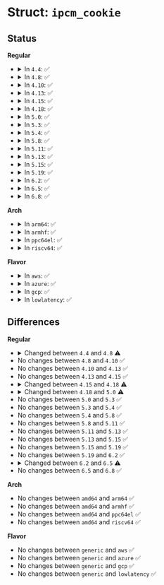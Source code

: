 # Struct: <code>ipcm_cookie</code>

## Status
<b>Regular</b>
<ul>
<li>
<details>
<summary>In <code>4.4</code>: ✅</summary>

```c
struct ipcm_cookie {
    __be32 addr;
    int oif;
    struct ip_options_rcu *opt;
    __u8 tx_flags;
    __u8 ttl;
    __s16 tos;
    char priority;
};
```
</details>
</li>
<li>
<details>
<summary>In <code>4.8</code>: ✅</summary>

```c
struct ipcm_cookie {
    struct sockcm_cookie sockc;
    __be32 addr;
    int oif;
    struct ip_options_rcu *opt;
    __u8 tx_flags;
    __u8 ttl;
    __s16 tos;
    char priority;
};
```
</details>
</li>
<li>
<details>
<summary>In <code>4.10</code>: ✅</summary>

```c
struct ipcm_cookie {
    struct sockcm_cookie sockc;
    __be32 addr;
    int oif;
    struct ip_options_rcu *opt;
    __u8 tx_flags;
    __u8 ttl;
    __s16 tos;
    char priority;
};
```
</details>
</li>
<li>
<details>
<summary>In <code>4.13</code>: ✅</summary>

```c
struct ipcm_cookie {
    struct sockcm_cookie sockc;
    __be32 addr;
    int oif;
    struct ip_options_rcu *opt;
    __u8 tx_flags;
    __u8 ttl;
    __s16 tos;
    char priority;
};
```
</details>
</li>
<li>
<details>
<summary>In <code>4.15</code>: ✅</summary>

```c
struct ipcm_cookie {
    struct sockcm_cookie sockc;
    __be32 addr;
    int oif;
    struct ip_options_rcu *opt;
    __u8 tx_flags;
    __u8 ttl;
    __s16 tos;
    char priority;
};
```
</details>
</li>
<li>
<details>
<summary>In <code>4.18</code>: ✅</summary>

```c
struct ipcm_cookie {
    struct sockcm_cookie sockc;
    __be32 addr;
    int oif;
    struct ip_options_rcu *opt;
    __u8 tx_flags;
    __u8 ttl;
    __s16 tos;
    char priority;
    __u16 gso_size;
};
```
</details>
</li>
<li>
<details>
<summary>In <code>5.0</code>: ✅</summary>

```c
struct ipcm_cookie {
    struct sockcm_cookie sockc;
    __be32 addr;
    int oif;
    struct ip_options_rcu *opt;
    __u8 ttl;
    __s16 tos;
    char priority;
    __u16 gso_size;
};
```
</details>
</li>
<li>
<details>
<summary>In <code>5.3</code>: ✅</summary>

```c
struct ipcm_cookie {
    struct sockcm_cookie sockc;
    __be32 addr;
    int oif;
    struct ip_options_rcu *opt;
    __u8 ttl;
    __s16 tos;
    char priority;
    __u16 gso_size;
};
```
</details>
</li>
<li>
<details>
<summary>In <code>5.4</code>: ✅</summary>

```c
struct ipcm_cookie {
    struct sockcm_cookie sockc;
    __be32 addr;
    int oif;
    struct ip_options_rcu *opt;
    __u8 ttl;
    __s16 tos;
    char priority;
    __u16 gso_size;
};
```
</details>
</li>
<li>
<details>
<summary>In <code>5.8</code>: ✅</summary>

```c
struct ipcm_cookie {
    struct sockcm_cookie sockc;
    __be32 addr;
    int oif;
    struct ip_options_rcu *opt;
    __u8 ttl;
    __s16 tos;
    char priority;
    __u16 gso_size;
};
```
</details>
</li>
<li>
<details>
<summary>In <code>5.11</code>: ✅</summary>

```c
struct ipcm_cookie {
    struct sockcm_cookie sockc;
    __be32 addr;
    int oif;
    struct ip_options_rcu *opt;
    __u8 ttl;
    __s16 tos;
    char priority;
    __u16 gso_size;
};
```
</details>
</li>
<li>
<details>
<summary>In <code>5.13</code>: ✅</summary>

```c
struct ipcm_cookie {
    struct sockcm_cookie sockc;
    __be32 addr;
    int oif;
    struct ip_options_rcu *opt;
    __u8 ttl;
    __s16 tos;
    char priority;
    __u16 gso_size;
};
```
</details>
</li>
<li>
<details>
<summary>In <code>5.15</code>: ✅</summary>

```c
struct ipcm_cookie {
    struct sockcm_cookie sockc;
    __be32 addr;
    int oif;
    struct ip_options_rcu *opt;
    __u8 ttl;
    __s16 tos;
    char priority;
    __u16 gso_size;
};
```
</details>
</li>
<li>
<details>
<summary>In <code>5.19</code>: ✅</summary>

```c
struct ipcm_cookie {
    struct sockcm_cookie sockc;
    __be32 addr;
    int oif;
    struct ip_options_rcu *opt;
    __u8 ttl;
    __s16 tos;
    char priority;
    __u16 gso_size;
};
```
</details>
</li>
<li>
<details>
<summary>In <code>6.2</code>: ✅</summary>

```c
struct ipcm_cookie {
    struct sockcm_cookie sockc;
    __be32 addr;
    int oif;
    struct ip_options_rcu *opt;
    __u8 ttl;
    __s16 tos;
    char priority;
    __u16 gso_size;
};
```
</details>
</li>
<li>
<details>
<summary>In <code>6.5</code>: ✅</summary>

```c
struct ipcm_cookie {
    struct sockcm_cookie sockc;
    __be32 addr;
    int oif;
    struct ip_options_rcu *opt;
    __u8 protocol;
    __u8 ttl;
    __s16 tos;
    char priority;
    __u16 gso_size;
};
```
</details>
</li>
<li>
<details>
<summary>In <code>6.8</code>: ✅</summary>

```c
struct ipcm_cookie {
    struct sockcm_cookie sockc;
    __be32 addr;
    int oif;
    struct ip_options_rcu *opt;
    __u8 protocol;
    __u8 ttl;
    __s16 tos;
    char priority;
    __u16 gso_size;
};
```
</details>
</li>
</ul>
<b>Arch</b>
<ul>
<li>
<details>
<summary>In <code>arm64</code>: ✅</summary>

```c
struct ipcm_cookie {
    struct sockcm_cookie sockc;
    __be32 addr;
    int oif;
    struct ip_options_rcu *opt;
    __u8 ttl;
    __s16 tos;
    char priority;
    __u16 gso_size;
};
```
</details>
</li>
<li>
<details>
<summary>In <code>armhf</code>: ✅</summary>

```c
struct ipcm_cookie {
    struct sockcm_cookie sockc;
    __be32 addr;
    int oif;
    struct ip_options_rcu *opt;
    __u8 ttl;
    __s16 tos;
    char priority;
    __u16 gso_size;
};
```
</details>
</li>
<li>
<details>
<summary>In <code>ppc64el</code>: ✅</summary>

```c
struct ipcm_cookie {
    struct sockcm_cookie sockc;
    __be32 addr;
    int oif;
    struct ip_options_rcu *opt;
    __u8 ttl;
    __s16 tos;
    char priority;
    __u16 gso_size;
};
```
</details>
</li>
<li>
<details>
<summary>In <code>riscv64</code>: ✅</summary>

```c
struct ipcm_cookie {
    struct sockcm_cookie sockc;
    __be32 addr;
    int oif;
    struct ip_options_rcu *opt;
    __u8 ttl;
    __s16 tos;
    char priority;
    __u16 gso_size;
};
```
</details>
</li>
</ul>
<b>Flavor</b>
<ul>
<li>
<details>
<summary>In <code>aws</code>: ✅</summary>

```c
struct ipcm_cookie {
    struct sockcm_cookie sockc;
    __be32 addr;
    int oif;
    struct ip_options_rcu *opt;
    __u8 ttl;
    __s16 tos;
    char priority;
    __u16 gso_size;
};
```
</details>
</li>
<li>
<details>
<summary>In <code>azure</code>: ✅</summary>

```c
struct ipcm_cookie {
    struct sockcm_cookie sockc;
    __be32 addr;
    int oif;
    struct ip_options_rcu *opt;
    __u8 ttl;
    __s16 tos;
    char priority;
    __u16 gso_size;
};
```
</details>
</li>
<li>
<details>
<summary>In <code>gcp</code>: ✅</summary>

```c
struct ipcm_cookie {
    struct sockcm_cookie sockc;
    __be32 addr;
    int oif;
    struct ip_options_rcu *opt;
    __u8 ttl;
    __s16 tos;
    char priority;
    __u16 gso_size;
};
```
</details>
</li>
<li>
<details>
<summary>In <code>lowlatency</code>: ✅</summary>

```c
struct ipcm_cookie {
    struct sockcm_cookie sockc;
    __be32 addr;
    int oif;
    struct ip_options_rcu *opt;
    __u8 ttl;
    __s16 tos;
    char priority;
    __u16 gso_size;
};
```
</details>
</li>
</ul>

## Differences
<b>Regular</b>
<ul>
<li>
<details>
<summary>Changed between <code>4.4</code> and <code>4.8</code> ⚠️</summary>
<ul>
<li>
<b>Field added. </b>
<code>struct sockcm_cookie sockc</code>
</li>
</ul>
</details>
</li>
<li>
No changes between <code>4.8</code> and <code>4.10</code> ✅
</li>
<li>
No changes between <code>4.10</code> and <code>4.13</code> ✅
</li>
<li>
No changes between <code>4.13</code> and <code>4.15</code> ✅
</li>
<li>
<details>
<summary>Changed between <code>4.15</code> and <code>4.18</code> ⚠️</summary>
<ul>
<li>
<b>Field added. </b>
<code>__u16 gso_size</code>
</li>
</ul>
</details>
</li>
<li>
<details>
<summary>Changed between <code>4.18</code> and <code>5.0</code> ⚠️</summary>
<ul>
<li>
<b>Field removed. </b>
<code>__u8 tx_flags</code>
</li>
</ul>
</details>
</li>
<li>
No changes between <code>5.0</code> and <code>5.3</code> ✅
</li>
<li>
No changes between <code>5.3</code> and <code>5.4</code> ✅
</li>
<li>
No changes between <code>5.4</code> and <code>5.8</code> ✅
</li>
<li>
No changes between <code>5.8</code> and <code>5.11</code> ✅
</li>
<li>
No changes between <code>5.11</code> and <code>5.13</code> ✅
</li>
<li>
No changes between <code>5.13</code> and <code>5.15</code> ✅
</li>
<li>
No changes between <code>5.15</code> and <code>5.19</code> ✅
</li>
<li>
No changes between <code>5.19</code> and <code>6.2</code> ✅
</li>
<li>
<details>
<summary>Changed between <code>6.2</code> and <code>6.5</code> ⚠️</summary>
<ul>
<li>
<b>Field added. </b>
<code>__u8 protocol</code>
</li>
</ul>
</details>
</li>
<li>
No changes between <code>6.5</code> and <code>6.8</code> ✅
</li>
</ul>
<b>Arch</b>
<ul>
<li>
No changes between <code>amd64</code> and <code>arm64</code> ✅
</li>
<li>
No changes between <code>amd64</code> and <code>armhf</code> ✅
</li>
<li>
No changes between <code>amd64</code> and <code>ppc64el</code> ✅
</li>
<li>
No changes between <code>amd64</code> and <code>riscv64</code> ✅
</li>
</ul>
<b>Flavor</b>
<ul>
<li>
No changes between <code>generic</code> and <code>aws</code> ✅
</li>
<li>
No changes between <code>generic</code> and <code>azure</code> ✅
</li>
<li>
No changes between <code>generic</code> and <code>gcp</code> ✅
</li>
<li>
No changes between <code>generic</code> and <code>lowlatency</code> ✅
</li>
</ul>
